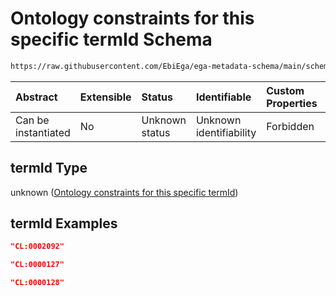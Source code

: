 # Ontology constraints for this specific termId Schema

```txt
https://raw.githubusercontent.com/EbiEga/ega-metadata-schema/main/schemas/EGA.common-definitions.json#/$defs/cellType/properties/termId
```



| Abstract            | Extensible | Status         | Identifiable            | Custom Properties | Additional Properties | Access Restrictions | Defined In                                                                                           |
| :------------------ | :--------- | :------------- | :---------------------- | :---------------- | :-------------------- | :------------------ | :--------------------------------------------------------------------------------------------------- |
| Can be instantiated | No         | Unknown status | Unknown identifiability | Forbidden         | Allowed               | none                | [EGA.common-definitions.json\*](../../../schemas/EGA.common-definitions.json "open original schema") |

## termId Type

unknown ([Ontology constraints for this specific termId](ega-4-defs-cell-type-properties-ontology-constraints-for-this-specific-termid.md))

## termId Examples

```json
"CL:0002092"
```

```json
"CL:0000127"
```

```json
"CL:0000128"
```
